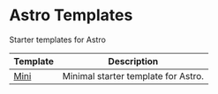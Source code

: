 # Astro Templates

Starter templates for Astro

| Template                                                                   | Description                         |
| -------------------------------------------------------------------------- | ----------------------------------- |
| [Mini](https://github.com/vfshera/astro-templates/tree/main/packages/mini) | Minimal starter template for Astro. |
